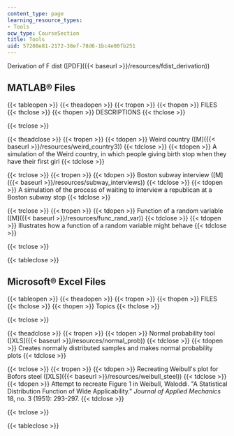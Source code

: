 ```yaml
---
content_type: page
learning_resource_types:
- Tools
ocw_type: CourseSection
title: Tools
uid: 57208e81-2172-38ef-78d6-1bc4e00fb251
---
```


Derivation of F dist ([PDF]({{< baseurl >}}/resources/fdist_derivation))

MATLAB® Files
-------------

{{< tableopen >}}
{{< theadopen >}}
{{< tropen >}}
{{< thopen >}}
FILES
{{< thclose >}}
{{< thopen >}}
DESCRIPTIONS
{{< thclose >}}

{{< trclose >}}

{{< theadclose >}}
{{< tropen >}}
{{< tdopen >}}
Weird country ([M]({{< baseurl >}}/resources/weird_country3))
{{< tdclose >}}
{{< tdopen >}}
A simulation of the Weird country, in which people giving birth stop when they have their first girl
{{< tdclose >}}

{{< trclose >}}
{{< tropen >}}
{{< tdopen >}}
Boston subway interview ([M]({{< baseurl >}}/resources/subway_interviews))
{{< tdclose >}}
{{< tdopen >}}
A simulation of the process of waiting to interview a republican at a Boston subway stop
{{< tdclose >}}

{{< trclose >}}
{{< tropen >}}
{{< tdopen >}}
Function of a random variable ([M]({{< baseurl >}}/resources/func_rand_var))
{{< tdclose >}}
{{< tdopen >}}
Illustrates how a function of a random variable might behave
{{< tdclose >}}

{{< trclose >}}

{{< tableclose >}}

Microsoft® Excel Files
----------------------

{{< tableopen >}}
{{< theadopen >}}
{{< tropen >}}
{{< thopen >}}
FILES
{{< thclose >}}
{{< thopen >}}
Topics
{{< thclose >}}

{{< trclose >}}

{{< theadclose >}}
{{< tropen >}}
{{< tdopen >}}
Normal probability tool ([XLS]({{< baseurl >}}/resources/normal_prob))
{{< tdclose >}}
{{< tdopen >}}
Creates normally distributed samples and makes normal probability plots
{{< tdclose >}}

{{< trclose >}}
{{< tropen >}}
{{< tdopen >}}
Recreating Weibull's plot for Bofors steel ([XLS]({{< baseurl >}}/resources/weibull_steel))
{{< tdclose >}}
{{< tdopen >}}
Attempt to recreate Figure 1 in Weibull, Waloddi. "A Statistical Distribution Function of Wide Applicability." _Journal of Applied Mechanics_ 18, no. 3 (1951): 293-297.
{{< tdclose >}}

{{< trclose >}}

{{< tableclose >}}